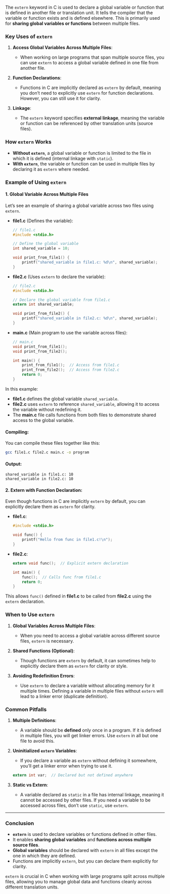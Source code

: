 


The `extern` keyword in C is used to declare a global variable or function that is defined in another file or translation unit. It tells the compiler that the variable or function exists and is defined elsewhere. This is primarily used for **sharing global variables or functions** between multiple files.

### **Key Uses of `extern`**

1. **Access Global Variables Across Multiple Files**:
   - When working on large programs that span multiple source files, you can use `extern` to access a global variable defined in one file from another file.

2. **Function Declarations**:
   - Functions in C are implicitly declared as `extern` by default, meaning you don’t need to explicitly use `extern` for function declarations. However, you can still use it for clarity.

3. **Linkage**:
   - The `extern` keyword specifies **external linkage**, meaning the variable or function can be referenced by other translation units (source files).

### **How `extern` Works**

- **Without `extern`**, a global variable or function is limited to the file in which it is defined (internal linkage with `static`).
- **With `extern`**, the variable or function can be used in multiple files by declaring it as `extern` where needed.

### **Example of Using `extern`**

#### 1. **Global Variable Across Multiple Files**

Let’s see an example of sharing a global variable across two files using `extern`.

- **file1.c** (Defines the variable):
  ```c
  // file1.c
  #include <stdio.h>

  // Define the global variable
  int shared_variable = 10;

  void print_from_file1() {
      printf("shared_variable in file1.c: %d\n", shared_variable);
  }
  ```

- **file2.c** (Uses `extern` to declare the variable):
  ```c
  // file2.c
  #include <stdio.h>

  // Declare the global variable from file1.c
  extern int shared_variable;

  void print_from_file2() {
      printf("shared_variable in file2.c: %d\n", shared_variable);
  }
  ```

- **main.c** (Main program to use the variable across files):
  ```c
  // main.c
  void print_from_file1();
  void print_from_file2();

  int main() {
      print_from_file1();  // Access from file1.c
      print_from_file2();  // Access from file2.c
      return 0;
  }
  ```

In this example:
- **file1.c** defines the global variable `shared_variable`.
- **file2.c** uses `extern` to reference `shared_variable`, allowing it to access the variable without redefining it.
- The **main.c** file calls functions from both files to demonstrate shared access to the global variable.

#### **Compiling**:
You can compile these files together like this:
```bash
gcc file1.c file2.c main.c -o program
```

#### **Output**:
```
shared_variable in file1.c: 10
shared_variable in file2.c: 10
```

#### 2. **Extern with Function Declaration**:
Even though functions in C are implicitly `extern` by default, you can explicitly declare them as `extern` for clarity.

- **file1.c**:
  ```c
  #include <stdio.h>

  void func() {
      printf("Hello from func in file1.c!\n");
  }
  ```

- **file2.c**:
  ```c
  extern void func();  // Explicit extern declaration

  int main() {
      func();  // Calls func from file1.c
      return 0;
  }
  ```

This allows `func()` defined in **file1.c** to be called from **file2.c** using the `extern` declaration.

### **When to Use `extern`**

1. **Global Variables Across Multiple Files**:
   - When you need to access a global variable across different source files, `extern` is necessary.

2. **Shared Functions (Optional)**:
   - Though functions are `extern` by default, it can sometimes help to explicitly declare them as `extern` for clarity or style.

3. **Avoiding Redefinition Errors**:
   - Use `extern` to declare a variable without allocating memory for it multiple times. Defining a variable in multiple files without `extern` will lead to a linker error (duplicate definition).

### **Common Pitfalls**

1. **Multiple Definitions**:
   - A variable should be **defined** only once in a program. If it is defined in multiple files, you will get linker errors. Use `extern` in all but one file to avoid this.
   
2. **Uninitialized `extern` Variables**:
   - If you declare a variable as `extern` without defining it somewhere, you’ll get a linker error when trying to use it.
   
   ```c
   extern int var;  // Declared but not defined anywhere
   ```

3. **Static vs Extern**:
   - A variable declared as `static` in a file has internal linkage, meaning it cannot be accessed by other files. If you need a variable to be accessed across files, don’t use `static`, use `extern`.

---

### **Conclusion**

- **`extern`** is used to declare variables or functions defined in other files.
- It enables **sharing global variables** and **functions across multiple source files**.
- **Global variables** should be declared with `extern` in all files except the one in which they are defined.
- Functions are implicitly `extern`, but you can declare them explicitly for clarity.

`extern` is crucial in C when working with large programs split across multiple files, allowing you to manage global data and functions cleanly across different translation units.